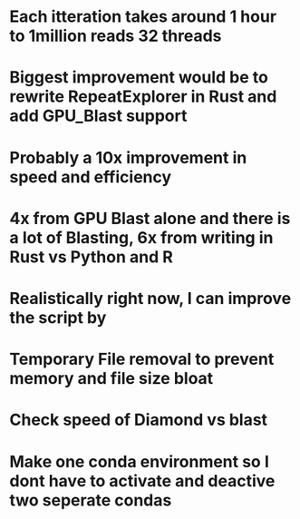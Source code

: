 
# Each itteration takes around 1 hour to 1million reads 32 threads

# Biggest improvement would be to rewrite RepeatExplorer in Rust and add GPU_Blast support
# Probably a 10x improvement in speed and efficiency
# 4x from GPU Blast alone and there is a lot of Blasting, 6x from writing in Rust vs Python and R

# Realistically right now, I can improve the script by
# Temporary File removal to prevent memory and file size bloat
# Check speed of Diamond vs blast
# Make one conda environment so I dont have to activate and deactive two seperate condas
